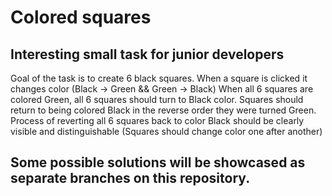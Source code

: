 # Colored squares
 
## Interesting small task for junior developers
Goal of the task is to create 6 black squares.
When a square is clicked it changes color (Black -> Green && Green -> Black)
When all 6 squares are colored Green, all 6 squares should turn to Black color.
Squares should return to being colored Black in the reverse order they were turned Green.
Process of reverting all 6 squares back to color Black should be clearly visible and distinguishable (Squares should change color one after another)

## Some possible solutions will be showcased as separate branches on this repository.